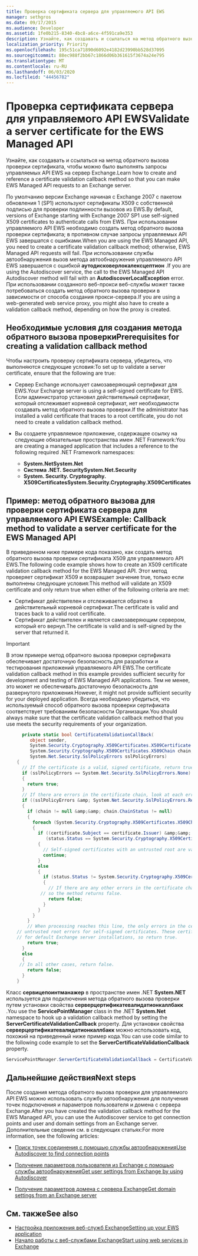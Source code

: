 ```yaml
---
title: Проверка сертификата сервера для управляемого API EWS
manager: sethgros
ms.date: 09/17/2015
ms.audience: Developer
ms.assetid: 1fe0b215-8340-4bc8-a6ce-4f591ca9e353
description: Узнайте, как создавать и ссылаться на метод обратного вызова проверки сертификата, чтобы можно было выполнять запросы управляемых API EWS на сервер Exchange.
localization_priority: Priority
ms.openlocfilehash: 195c51ca71890d6092e4182d23990bb528d37095
ms.sourcegitcommit: 88ec988f2bb67c1866d06b361615f3674a24e795
ms.translationtype: MT
ms.contentlocale: ru-RU
ms.lasthandoff: 06/03/2020
ms.locfileid: "44456782"
---
```

# <a name="validate-a-server-certificate-for-the-ews-managed-api"></a><span data-ttu-id="39e6e-103">Проверка сертификата сервера для управляемого API EWS</span><span class="sxs-lookup"><span data-stu-id="39e6e-103">Validate a server certificate for the EWS Managed API</span></span>

<span data-ttu-id="39e6e-104">Узнайте, как создавать и ссылаться на метод обратного вызова проверки сертификата, чтобы можно было выполнять запросы управляемых API EWS на сервер Exchange.</span><span class="sxs-lookup"><span data-stu-id="39e6e-104">Learn how to create and reference a certificate validation callback method so that you can make EWS Managed API requests to an Exchange server.</span></span>
  
<span data-ttu-id="39e6e-105">По умолчанию версии Exchange начиная с Exchange 2007 с пакетом обновления 1 (SP1) используют сертификаты X509 с собственной подписью для проверки подлинности вызовов из EWS.</span><span class="sxs-lookup"><span data-stu-id="39e6e-105">By default, versions of Exchange starting with Exchange 2007 SP1 use self-signed X509 certificates to authenticate calls from EWS.</span></span> <span data-ttu-id="39e6e-106">При использовании управляемого API EWS необходимо создать метод обратного вызова проверки сертификата; в противном случае запросы управляемых API EWS завершатся с ошибками.</span><span class="sxs-lookup"><span data-stu-id="39e6e-106">When you are using the EWS Managed API, you need to create a certificate validation callback method; otherwise, EWS Managed API requests will fail.</span></span> <span data-ttu-id="39e6e-107">При использовании службы автообнаружения вызов метода автообнаружения управляемого API EWS завершается с ошибкой **аутодисковерлокалексцептион** .</span><span class="sxs-lookup"><span data-stu-id="39e6e-107">If you are using the Autodiscover service, the call to the EWS Managed API Autodiscover method will fail with an **AutodiscoverLocalException** error.</span></span> <span data-ttu-id="39e6e-108">При использовании созданного веб-прокси веб-службы может также потребоваться создать метод обратного вызова проверки в зависимости от способа создания прокси-сервера.</span><span class="sxs-lookup"><span data-stu-id="39e6e-108">If you are using a web-generated web service proxy, you might also have to create a validation callback method, depending on how the proxy is created.</span></span> 
  
## <a name="prerequisites-for-creating-a-validation-callback-method"></a><span data-ttu-id="39e6e-109">Необходимые условия для создания метода обратного вызова проверки</span><span class="sxs-lookup"><span data-stu-id="39e6e-109">Prerequisites for creating a validation callback method</span></span>
<span data-ttu-id="39e6e-110"><a name="bk_prereq"> </a></span><span class="sxs-lookup"><span data-stu-id="39e6e-110"><a name="bk_prereq"> </a></span></span>

<span data-ttu-id="39e6e-111">Чтобы настроить проверку сертификата сервера, убедитесь, что выполняются следующие условия:</span><span class="sxs-lookup"><span data-stu-id="39e6e-111">To set up to validate a server certificate, ensure that the following are true:</span></span> 
  
- <span data-ttu-id="39e6e-112">Сервер Exchange использует самозаверяющий сертификат для EWS.</span><span class="sxs-lookup"><span data-stu-id="39e6e-112">Your Exchange server is using a self-signed certificate for EWS.</span></span> <span data-ttu-id="39e6e-113">Если администратор установил действительный сертификат, который отслеживает корневой сертификат, нет необходимости создавать метод обратного вызова проверки.</span><span class="sxs-lookup"><span data-stu-id="39e6e-113">If the administrator has installed a valid certificate that traces to a root certificate, you do not need to create a validation callback method.</span></span> 
    
- <span data-ttu-id="39e6e-114">Вы создаете управляемое приложение, содержащее ссылку на следующие обязательные пространства имен .NET Framework:</span><span class="sxs-lookup"><span data-stu-id="39e6e-114">You are creating a managed application that includes a reference to the following required .NET Framework namespaces:</span></span> 
    
  - <span data-ttu-id="39e6e-115">**System.Net**</span><span class="sxs-lookup"><span data-stu-id="39e6e-115">**System.Net**</span></span>
  - <span data-ttu-id="39e6e-116">**Система .NET. Security**</span><span class="sxs-lookup"><span data-stu-id="39e6e-116">**System.Net.Security**</span></span>  
  - <span data-ttu-id="39e6e-117">**System. Security. Cryptography. X509Certificates**</span><span class="sxs-lookup"><span data-stu-id="39e6e-117">**System.Security.Cryptography.X509Certificates**</span></span>
    
## <a name="example-callback-method-to-validate-a-server-certificate-for-the-ews-managed-api"></a><span data-ttu-id="39e6e-118">Пример: метод обратного вызова для проверки сертификата сервера для управляемого API EWS</span><span class="sxs-lookup"><span data-stu-id="39e6e-118">Example: Callback method to validate a server certificate for the EWS Managed API</span></span>
<span data-ttu-id="39e6e-119"><a name="bk_example"> </a></span><span class="sxs-lookup"><span data-stu-id="39e6e-119"><a name="bk_example"> </a></span></span>

<span data-ttu-id="39e6e-120">В приведенном ниже примере кода показано, как создать метод обратного вызова проверки сертификата X509 для управляемого API EWS.</span><span class="sxs-lookup"><span data-stu-id="39e6e-120">The following code example shows how to create an X509 certificate validation callback method for the EWS Managed API.</span></span> <span data-ttu-id="39e6e-121">Этот метод проверяет сертификат X509 и возвращает значение true, только если выполнены следующие условия:</span><span class="sxs-lookup"><span data-stu-id="39e6e-121">This method will validate an X509 certificate and only return true when either of the following criteria are met:</span></span> 
  
- <span data-ttu-id="39e6e-122">Сертификат действителен и отслеживается обратно в действительный корневой сертификат.</span><span class="sxs-lookup"><span data-stu-id="39e6e-122">The certificate is valid and traces back to a valid root certificate.</span></span>    
- <span data-ttu-id="39e6e-123">Сертификат действителен и является самозаверяющим сервером, который его вернул.</span><span class="sxs-lookup"><span data-stu-id="39e6e-123">The certificate is valid and is self-signed by the server that returned it.</span></span> 
    
> [!IMPORTANT]
> <span data-ttu-id="39e6e-124">В этом примере метод обратного вызова проверки сертификата обеспечивает достаточную безопасность для разработки и тестирования приложений управляемого API EWS.</span><span class="sxs-lookup"><span data-stu-id="39e6e-124">The certificate validation callback method in this example provides sufficient security for development and testing of EWS Managed API applications.</span></span> <span data-ttu-id="39e6e-125">Тем не менее, это может не обеспечивать достаточную безопасность для развернутого приложения.</span><span class="sxs-lookup"><span data-stu-id="39e6e-125">However, it might not provide sufficient security for your deployed application.</span></span> <span data-ttu-id="39e6e-126">Всегда необходимо убедиться, что используемый способ обратного вызова проверки сертификата соответствует требованиям безопасности Организации.</span><span class="sxs-lookup"><span data-stu-id="39e6e-126">You should always make sure that the certificate validation callback method that you use meets the security requirements of your organization.</span></span> 
  
```cs
      private static bool CertificateValidationCallBack(
         object sender,
         System.Security.Cryptography.X509Certificates.X509Certificate certificate,
         System.Security.Cryptography.X509Certificates.X509Chain chain,
         System.Net.Security.SslPolicyErrors sslPolicyErrors)
    {
      // If the certificate is a valid, signed certificate, return true.
      if (sslPolicyErrors == System.Net.Security.SslPolicyErrors.None)
      {
        return true;
      }
      // If there are errors in the certificate chain, look at each error to determine the cause.
      if ((sslPolicyErrors &amp; System.Net.Security.SslPolicyErrors.RemoteCertificateChainErrors) != 0)
      {
        if (chain != null &amp;&amp; chain.ChainStatus != null)
        {
          foreach (System.Security.Cryptography.X509Certificates.X509ChainStatus status in chain.ChainStatus)
          {
            if ((certificate.Subject == certificate.Issuer) &amp;&amp;
               (status.Status == System.Security.Cryptography.X509Certificates.X509ChainStatusFlags.UntrustedRoot))
            {
              // Self-signed certificates with an untrusted root are valid. 
              continue;
            }
            else
            {
              if (status.Status != System.Security.Cryptography.X509Certificates.X509ChainStatusFlags.NoError)
              {
                // If there are any other errors in the certificate chain, the certificate is invalid,
             // so the method returns false.
                return false;
              }
            }
          }
        }
        // When processing reaches this line, the only errors in the certificate chain are 
    // untrusted root errors for self-signed certificates. These certificates are valid
    // for default Exchange server installations, so return true.
        return true;
      }
      else
      {
     // In all other cases, return false.
        return false;
      }
    }

```

<span data-ttu-id="39e6e-127">Класс **сервицепоинтманажер** в пространстве имен .NET **System.NET** используется для подключения метода обратного вызова проверки путем установки свойства **серверцертификатевалидатионкаллбакк** .</span><span class="sxs-lookup"><span data-stu-id="39e6e-127">You use the **ServicePointManager** class in the .NET **System.Net** namespace to hook up a validation callback method by setting the **ServerCertificateValidationCallback** property.</span></span> <span data-ttu-id="39e6e-128">Для установки свойства **серверцертификатевалидатионкаллбакк** можно использовать код, похожий на приведенный ниже пример кода.</span><span class="sxs-lookup"><span data-stu-id="39e6e-128">You can use code similar to the following code example to set the **ServerCertificateValidationCallback** property.</span></span> 
  
```cs
ServicePointManager.ServerCertificateValidationCallback = CertificateValidationCallBack;

```

## <a name="next-steps"></a><span data-ttu-id="39e6e-129">Дальнейшие действия</span><span class="sxs-lookup"><span data-stu-id="39e6e-129">Next steps</span></span>
<span data-ttu-id="39e6e-130"><a name="bk_example"> </a></span><span class="sxs-lookup"><span data-stu-id="39e6e-130"><a name="bk_example"> </a></span></span>

<span data-ttu-id="39e6e-131">После создания метода обратного вызова проверки для управляемого API EWS можно использовать службу автообнаружения для получения точек подключения и параметров пользователя и домена с сервера Exchange.</span><span class="sxs-lookup"><span data-stu-id="39e6e-131">After you have created the validation callback method for the EWS Managed API, you can use the Autodiscover service to get connection points and user and domain settings from an Exchange server.</span></span> <span data-ttu-id="39e6e-132">Дополнительные сведения см. в следующих статьях:</span><span class="sxs-lookup"><span data-stu-id="39e6e-132">For more information, see the following articles:</span></span>
  
- [<span data-ttu-id="39e6e-133">Поиск точек соединения с помощью службы автообнаружения</span><span class="sxs-lookup"><span data-stu-id="39e6e-133">Use Autodiscover to find connection points</span></span>](how-to-use-autodiscover-to-find-connection-points.md)
    
- [<span data-ttu-id="39e6e-134">Получение параметров пользователя из Exchange с помощью службы автообнаружения</span><span class="sxs-lookup"><span data-stu-id="39e6e-134">Get user settings from Exchange by using Autodiscover</span></span>](how-to-get-user-settings-from-exchange-by-using-autodiscover.md)
    
- [<span data-ttu-id="39e6e-135">Получение параметров домена с сервера Exchange</span><span class="sxs-lookup"><span data-stu-id="39e6e-135">Get domain settings from an Exchange server</span></span>](how-to-get-domain-settings-from-an-exchange-server.md)
    
## <a name="see-also"></a><span data-ttu-id="39e6e-136">См. также</span><span class="sxs-lookup"><span data-stu-id="39e6e-136">See also</span></span>

- [<span data-ttu-id="39e6e-137">Настройка приложения веб-служб Exchange</span><span class="sxs-lookup"><span data-stu-id="39e6e-137">Setting up your EWS application</span></span>](setting-up-your-ews-application.md)  
- [<span data-ttu-id="39e6e-138">Начало работы с веб-службами Exchange</span><span class="sxs-lookup"><span data-stu-id="39e6e-138">Start using web services in Exchange</span></span>](start-using-web-services-in-exchange.md)
    


